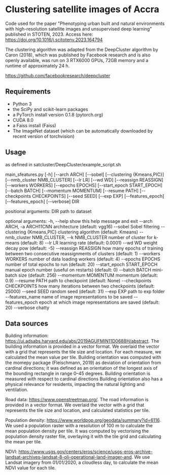 # Clustering satellite images of Accra

Code used for the paper "Phenotyping urban built and natural environments with high-resolution
satellite images and unsupervised deep learning" published in STOTEN, 2023. Access here: https://doi.org/10.1016/j.scitotenv.2023.164794


The clustering algorithm was adapted from the DeepCluster algorithm by Caron (2018), which was published by Facebook research and
is also openly available, was run on 3 RTX6000 GPUs, 72GB memory and a runtime of approximately 24 h.

https://github.com/facebookresearch/deepcluster

## Requirements

- Python 3
- the SciPy and scikit-learn packages
- a PyTorch install version 0.1.8 (pytorch.org)
- CUDA 8.0
- a Faiss install (Faiss)
- The ImageNet dataset (which can be automatically downloaded by recent version of torchvision)


## Usage

as defined in satcluster/DeepCluster/example_script.sh

main_sfeatures.py [-h] [--arch ARCH] [--sobel] [--clustering {Kmeans,PIC}]
               [--nmb_cluster NMB_CLUSTER] [--lr LR] [--wd WD]
               [--reassign REASSIGN] [--workers WORKERS] [--epochs EPOCHS]
               [--start_epoch START_EPOCH] [--batch BATCH]
               [--momentum MOMENTUM] [--resume PATH]
               [--checkpoints CHECKPOINTS] [--seed SEED] [--exp EXP] [--features_epoch] [--features_epoch]
               [--verbose]
               DIR

positional arguments:
  DIR                   path to dataset

optional arguments:
  -h, --help            show this help message and exit
  --arch ARCH, -a ARCH11CNN architecture (default: vgg16)
  --sobel               Sobel filtering
  --clustering {Kmeans,PIC}
                        clustering algorithm (default: Kmeans)
  --nmb_cluster NMB_CLUSTER, --k NMB_CLUSTER
                        number of cluster for k-means (default: 8)
  --lr LR               learning rate (default: 0.0001)
  --wd WD               weight decay pow (default: -5)
  --reassign REASSIGN   how many epochs of training between two consecutive
                        reassignments of clusters (default: 1)
  --workers WORKERS     number of data loading workers (default: 4)
  --epochs EPOCHS       number of total epochs to run (default: 20)
  --start_epoch START_EPOCH
                        manual epoch number (useful on restarts) (default: 0)
  --batch BATCH         mini-batch size (default: 256)
  --momentum MOMENTUM   momentum (default: 0.9)
  --resume PATH         path to checkpoint (default: None)
  --checkpoints CHECKPOINTS
                        how many iterations between two checkpoints (default:
                        25000)
  --seed SEED           random seed (default: 31)
  --exp EXP             path to exp folder
  --features_name       name of image representations to be saved
  --features_epoch      epoch at which image representations are saved (default: 20)
  --verbose             chatty




## Data sources
Building information: https://ui.adsabs.harvard.edu/abs/2019AGUFMIN11D0688H/abstract. The building information is provided in a vector format. We overlaid the vector with a grid that
represents the tile size and location. For each measure, we calculated the mean value per tile. Building orientation was computed with the momepy package (Fleischmann, 2019) as deviation of orientation from cardinal directions; it was defined as an orientation of the longest axis of the bounding rectangle in range 0–45 degrees. Building orientation is measured with respect to cardinal directions Building orientation also has a physical relevance for residents, impacting the natural lighting and ventilation.

Road data: https://www.openstreetmap.org/. The road information is provided in a vector format. We overlaid the vector with a grid that represents the tile size and location, and
calculated statistics per tile.

Population density: https://www.worldpop.org/geodata/summary?id=6116. We used a population raster with a resolution of 100 m to calculate the mean population density per tile. It was computed by vectorising the population density raster file, overlaying it with the tile grid and calculating the mean per tile.

NDVI: https://www.usgs.gov/centers/eros/science/usgs-eros-archive-landsat-archives-landsat-8-oli-operational-land-imager-and. We use Landsat imagery from 01/01/2020,
a cloudless day, to calculate the mean NDVI value for each tile.

